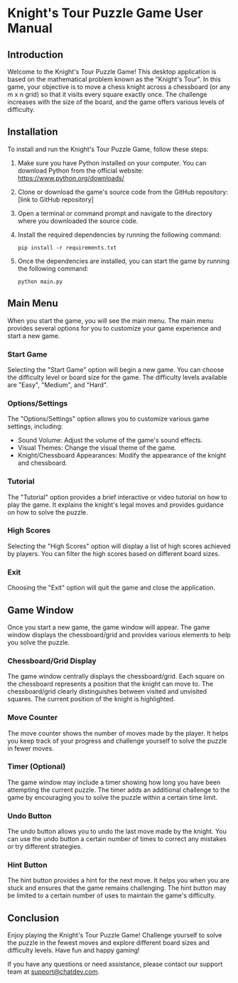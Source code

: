 # Knight's Tour Puzzle Game User Manual

## Introduction

Welcome to the Knight's Tour Puzzle Game! This desktop application is based on the mathematical problem known as the "Knight's Tour". In this game, your objective is to move a chess knight across a chessboard (or any m x n grid) so that it visits every square exactly once. The challenge increases with the size of the board, and the game offers various levels of difficulty.

## Installation

To install and run the Knight's Tour Puzzle Game, follow these steps:

1. Make sure you have Python installed on your computer. You can download Python from the official website: https://www.python.org/downloads/

2. Clone or download the game's source code from the GitHub repository: [link to GitHub repository]

3. Open a terminal or command prompt and navigate to the directory where you downloaded the source code.

4. Install the required dependencies by running the following command:

   ```
   pip install -r requirements.txt
   ```

5. Once the dependencies are installed, you can start the game by running the following command:

   ```
   python main.py
   ```

## Main Menu

When you start the game, you will see the main menu. The main menu provides several options for you to customize your game experience and start a new game.

### Start Game

Selecting the "Start Game" option will begin a new game. You can choose the difficulty level or board size for the game. The difficulty levels available are "Easy", "Medium", and "Hard".

### Options/Settings

The "Options/Settings" option allows you to customize various game settings, including:

- Sound Volume: Adjust the volume of the game's sound effects.
- Visual Themes: Change the visual theme of the game.
- Knight/Chessboard Appearances: Modify the appearance of the knight and chessboard.

### Tutorial

The "Tutorial" option provides a brief interactive or video tutorial on how to play the game. It explains the knight's legal moves and provides guidance on how to solve the puzzle.

### High Scores

Selecting the "High Scores" option will display a list of high scores achieved by players. You can filter the high scores based on different board sizes.

### Exit

Choosing the "Exit" option will quit the game and close the application.

## Game Window

Once you start a new game, the game window will appear. The game window displays the chessboard/grid and provides various elements to help you solve the puzzle.

### Chessboard/Grid Display

The game window centrally displays the chessboard/grid. Each square on the chessboard represents a position that the knight can move to. The chessboard/grid clearly distinguishes between visited and unvisited squares. The current position of the knight is highlighted.

### Move Counter

The move counter shows the number of moves made by the player. It helps you keep track of your progress and challenge yourself to solve the puzzle in fewer moves.

### Timer (Optional)

The game window may include a timer showing how long you have been attempting the current puzzle. The timer adds an additional challenge to the game by encouraging you to solve the puzzle within a certain time limit.

### Undo Button

The undo button allows you to undo the last move made by the knight. You can use the undo button a certain number of times to correct any mistakes or try different strategies.

### Hint Button

The hint button provides a hint for the next move. It helps you when you are stuck and ensures that the game remains challenging. The hint button may be limited to a certain number of uses to maintain the game's difficulty.

## Conclusion

Enjoy playing the Knight's Tour Puzzle Game! Challenge yourself to solve the puzzle in the fewest moves and explore different board sizes and difficulty levels. Have fun and happy gaming!

If you have any questions or need assistance, please contact our support team at support@chatdev.com.